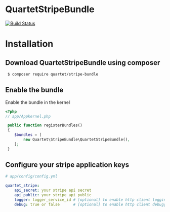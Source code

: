 QuartetStripeBundle
===================

[![Build Status](https://travis-ci.org/quartetcom/QuartetStripeBundle.svg?branch=master)](https://travis-ci.org/quartetcom/QuartetStripeBundle)

# Installation

## Download QuartetStripeBundle using composer

```bash
 $ composer require quartet/stripe-bundle
```

## Enable the bundle

Enable the bundle in the kernel

```php
<?php
// app/Appkernel.php

 public function registerBundles()
 {
    $bundles = [
        new Quartet\StripeBundle\QuartetStripeBundle(),
    ];
 }
 ```

## Configure your stripe application keys

```yaml
# app/config/config.yml

quartet_stripe:
    api_secret: your stripe api secret
    api_public: your stripe api public
    logger: logger_service_id # [optional] to enable http client logging feature
    debug: true or false      # [optional] to enable http client debugging feature (Useful for functional test)
```
